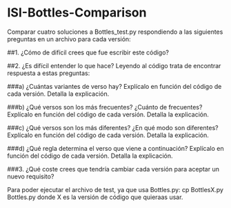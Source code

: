# ISI-Bottles-Comparison

Comparar cuatro soluciones a Bottles_test.py respondiendo a las siguientes preguntas en un archivo para cada versión:

##1. ¿Cómo de difícil crees que fue escribir este código?


##2. ¿Es difícil entender lo que hace? Leyendo al código trata de encontrar respuesta a estas preguntas:

###a) ¿Cuántas variantes de verso hay? Explícalo en función del código de cada versión. Detalla la explicación.

###b) ¿Qué versos son los más frecuentes? ¿Cuánto de frecuentes? Explícalo en función del código de cada versión. Detalla la explicación.

###c) ¿Qué versos son los más diferentes? ¿En qué modo son diferentes? Explícalo en función del código de cada versión. Detalla la explicación.

###d) ¿Qué regla determina el verso que viene a continuación? Explícalo en función del código de cada versión. Detalla la explicación.


###3. ¿Qué coste crees que tendría cambiar cada versión para aceptar un nuevo requisito?

Para poder ejecutar el archivo de test, ya que usa Bottles.py:
cp BottlesX.py Bottles.py donde X es la versión de código que quieraas usar.
